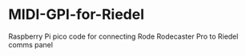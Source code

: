 # MIDI-GPI-for-Riedel
Raspberry Pi pico code for connecting Rode Rodecaster Pro to Riedel comms panel
